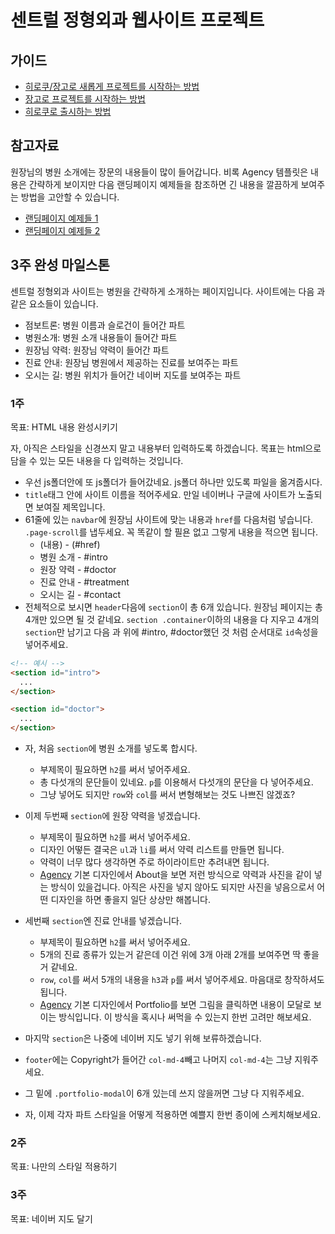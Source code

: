 # 센트럴 정형외과 웹사이트 프로젝트

## 가이드

* [히로쿠/장고로 새롭게 프로젝트를 시작하는 방법](/docs/heroku-django-start-guide.md)
* [장고로 프로젝트를 시작하는 방법](/docs/django-start-guide.md)
* [히로쿠로 출시하는 방법](/docs/heroku-deploy-guide.md)

## 참고자료

원장님의 병원 소개에는 장문의 내용들이 많이 들어갑니다. 비록 Agency 템플릿은 내용은 간략하게 보이지만 다음 랜딩페이지 예제들을 참조하면 긴 내용을 깔끔하게 보여주는 방법을 고안할 수 있습니다.

- [랜딩페이지 예제들 1](http://blog.hubspot.com/marketing/landing-page-examples-list)
- [랜딩페이지 예제들 2](http://blog.hubspot.com/marketing/fantastic-landing-page-examples)

## 3주 완성 마일스톤

센트럴 정형외과 사이트는 병원을 간략하게 소개하는 페이지입니다. 사이트에는 다음 과 같은 요소들이 있습니다.
- 점보트론: 병원 이름과 슬로건이 들어간 파트
- 병원소개: 병원 소개 내용들이 들어간 파트
- 원장님 약력: 원장님 약력이 들어간 파트
- 진료 안내: 원장님 병원에서 제공하는 진료를 보여주는 파트
- 오시는 길: 병원 위치가 들어간 네이버 지도를 보여주는 파트

### 1주
목표: HTML 내용 완성시키기

자, 아직은 스타일을 신경쓰지 말고 내용부터 입력하도록 하겠습니다. 목표는 html으로 담을 수 있는 모든 내용을 다 입력하는 것입니다.

- 우선 js폴더안에 또 js폴더가 들어갔네요. js폴더 하나만 있도록 파일을 옮겨줍시다.
- `title`태그 안에 사이트 이름을 적어주세요. 만일 네이버나 구글에 사이트가 노출되면 보여질 제목입니다.
- 61줄에 있는 `navbar`에 원장님 사이트에 맞는 내용과 `href`를 다음처럼 넣습니다. `.page-scroll`를 냅두세요. 꼭 똑같이 할 필욘 없고 그렇게 내용을 적으면 됩니다.
  + (내용) - (#href)
  + 병원 소개 - #intro
  + 원장 약력 - #doctor
  + 진료 안내 - #treatment
  + 오시는 길 - #contact
- 전체적으로 보시면 `header`다음에 `section`이 총 6개 있습니다. 원장님 페이지는 총 4개만 있으면 될 것 같네요. `section .container`이하의 내용을 다 지우고 4개의 `section`만 남기고 다음 과 위에 #intro, #doctor했던 것 처럼 순서대로 `id`속성을 넣어주세요.
```html
<!-- 예시 -->
<section id="intro">
  ...
</section>

<section id="doctor">
  ...
</section>
```

- 자, 처음 `section`에 병원 소개를 넣도록 합시다.
  + 부제목이 필요하면 `h2`를 써서 넣어주세요.
  + 총 다섯개의 문단들이 있네요. `p`를 이용해서 다섯개의 문단을 다 넣어주세요.
  + 그냥 넣어도 되지만 `row`와 `col`를 써서 변형해보는 것도 나쁘진 않겠죠?

- 이제 두번째 `section`에 원장 약력을 넣겠습니다.
  + 부제목이 필요하면 `h2`를 써서 넣어주세요.
  + 디자인 어떻든 결국은 `ul`과 `li`를 써서 약력 리스트를 만들면 됩니다.
  + 약력이 너무 많다 생각하면 주로 하이라이트만 추려내면 됩니다.
  + [Agency](http://blackrockdigital.github.io/startbootstrap-agency/) 기본 디자인에서 About을 보면 저런 방식으로 약력과 사진을 같이 넣는 방식이 있을겁니다. 아직은 사진을 넣지 않아도 되지만 사진을 넣음으로서 어떤 디자인을 하면 좋을지 일단 상상만 해봅니다.

- 세번째 `section`엔 진료 안내를 넣겠습니다.
  + 부제목이 필요하면 `h2`를 써서 넣어주세요.
  + 5개의 진료 종류가 있는거 같은데 이건 위에 3개 아래 2개를 보여주면 딱 좋을거 같네요.
  + `row`, `col`를 써서 5개의 내용을 `h3`과 `p`를 써서 넣어주세요. 마음대로 창작하셔도 됩니다.
  + [Agency](http://blackrockdigital.github.io/startbootstrap-agency/) 기본 디자인에서 Portfolio를 보면 그림을 클릭하면 내용이 모달로 보이는 방식입니다. 이 방식을 혹시나 써먹을 수 있는지 한번 고려만 해보세요.

- 마지막 `section`은 나중에 네이버 지도 넣기 위해 보류하겠습니다.

- `footer`에는 Copyright가 들어간 `col-md-4`빼고 나머지 `col-md-4`는 그냥 지워주세요.

- 그 밑에 `.portfolio-modal`이 6개 있는데 쓰지 않을꺼면 그냥 다 지워주세요.

- 자, 이제 각자 파트 스타일을 어떻게 적용하면 예쁠지 한번 종이에 스케치해보세요.

### 2주
목표: 나만의 스타일 적용하기

### 3주
목표: 네이버 지도 달기
